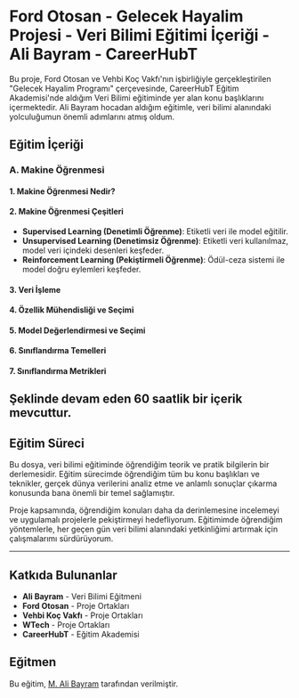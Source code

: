 # Ford Otosan - Gelecek Hayalim Projesi - Veri Bilimi Eğitimi İçeriği - Ali Bayram - CareerHubT

Bu proje, Ford Otosan ve Vehbi Koç Vakfı'nın işbirliğiyle gerçekleştirilen "Gelecek Hayalim Programı" çerçevesinde, CareerHubT Eğitim Akademisi'nde aldığım Veri Bilimi eğitiminde yer alan konu başlıklarını içermektedir. Ali Bayram hocadan aldığım eğitimle, veri bilimi alanındaki yolculuğumun önemli adımlarını atmış oldum.

## Eğitim İçeriği

### A. Makine Öğrenmesi

#### 1. Makine Öğrenmesi Nedir?

#### 2. Makine Öğrenmesi Çeşitleri
- **Supervised Learning (Denetimli Öğrenme)**: Etiketli veri ile model eğitilir.
- **Unsupervised Learning (Denetimsiz Öğrenme)**: Etiketli veri kullanılmaz, model veri içindeki desenleri keşfeder.
- **Reinforcement Learning (Pekiştirmeli Öğrenme)**: Ödül-ceza sistemi ile model doğru eylemleri keşfeder.

#### 3. Veri İşleme

#### 4. Özellik Mühendisliği ve Seçimi

#### 5. Model Değerlendirmesi ve Seçimi

#### 6. Sınıflandırma Temelleri

#### 7. Sınıflandırma Metrikleri

Şeklinde devam eden 60 saatlik bir içerik mevcuttur.
---

## Eğitim Süreci

Bu dosya, veri bilimi eğitiminde öğrendiğim teorik ve pratik bilgilerin bir derlemesidir. Eğitim sürecimde öğrendiğim tüm bu konu başlıkları ve teknikler, gerçek dünya verilerini analiz etme ve anlamlı sonuçlar çıkarma konusunda bana önemli bir temel sağlamıştır.

Proje kapsamında, öğrendiğim konuları daha da derinlemesine incelemeyi ve uygulamalı projelerle pekiştirmeyi hedefliyorum. Eğitimimde öğrendiğim yöntemlerle, her geçen gün veri bilimi alanındaki yetkinliğimi artırmak için çalışmalarımı sürdürüyorum.

---


## Katkıda Bulunanlar
- **Ali Bayram** - Veri Bilimi Eğitmeni 
- **Ford Otosan** - Proje Ortakları
- **Vehbi Koç Vakfı** - Proje Ortakları
- **WTech** - Proje Ortakları
- **CareerHubT** - Eğitim Akademisi

## Eğitmen

Bu eğitim, [M. Ali Bayram](https://github.com/MAliBayram) tarafından verilmiştir.


  


